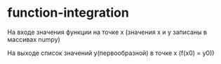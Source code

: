# function-integration
На входе значения функции на точке х (значения x и y записаны в массивах numpy)

На выходе список значений y(первообразной) в точке x (f(x0) = y0))
